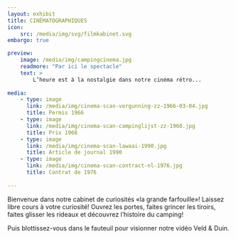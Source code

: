 ```yaml
---
layout: exhibit
title: CINÉMATOGRAPHIQUES
icon: 
    src: /media/img/svg/filmkabinet.svg
embargo: true

preview: 
    image: /media/img/campingcinema.jpg
    readmore: "Par ici le spectacle"
    text: >
        L’heure est à la nostalgie dans notre cinéma rétro...
        
media:
    - type: image
      link: /media/img/cinema-scan-vergunning-zz-1966-03-04.jpg
      title: Permis 1966
    - type: image
      link: /media/img/cinema-scan-campinglijst-zz-1968.jpg
      title: Prix 1968
    - type: image
      link: /media/img/cinema-scan-lawaai-1990.jpg
      title: Article de journal 1990
    - type: image
      link: /media/img/cinema-scan-contract-nl-1976.jpg
      title: Contrat de 1976
       
---
```


Bienvenue dans notre cabinet de curiosités «la grande farfouille»! Laissez libre cours à votre curiosité! Ouvrez les portes, faites grincer les tiroirs, faites glisser les rideaux et découvrez l’histoire du camping! 

Puis blottissez-vous dans le fauteuil pour visionner notre vidéo Veld & Duin. 

